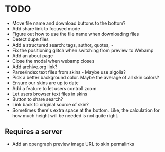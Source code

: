 # TODO

- Move file name and download buttons to the bottom?
- Add share link to focused mode
- Figure out how to use the file name when downloading files
- Detect dupe files
- Add a structured search: tags, author, quotes, -
- Fix the positioning glitch when switching from preview to Webamp
- Add an about page
- Close the modal when webamp closes
- Add archive.org link?
- Parse/index text files from skins - Maybe use algolia?
- Pick a better background color. Maybe the average of all skin colors?
- Ensure our skins are up to date
- Add a feature to let users controll zoom
- Let users browser text files in skins
- Button to share search?
- Link back to original source of skin?
- Sometimes there's extra space at the bottom. Like, the calculation for how much height will be needed is not quite right.

## Requires a server

- Add an opengraph preview image URL to skin permalinks
